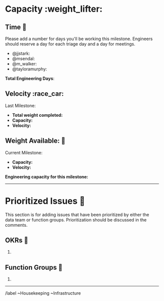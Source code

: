 # Capacity :weight_lifter: 

## Time :calendar: 
Please add a number for days you'll be working this milestone. Engineers should reserve a day for each triage day and a day for meetings.


- @jjstark: 
- @msendal: 
- @m_walker: 
- @tayloramurphy: 

**Total Engineering Days**: 

## Velocity :race_car: 

Last Milestone: <!-- link here -->
* **Total weight completed:** 
* **Capacity:** 
* **Velocity:** 


## Weight Available: :crystal_ball: 
Current Milestone:
* **Capacity:** 
* **Velocity:** 

**Engineering capacity for this milestone:**

---

# Prioritized Issues :8ball: 

This section is for adding issues that have been prioritized by either the data team or function groups. Prioritization should be discussed in the comments. 

## OKRs :dart: 
1. <!-- link here --> 

## Function Groups :two_women_holding_hands: 
1. <!-- link here -->

---
<!-- DO NOT EDIT BELOW THIS LINE -->
/label ~Housekeeping ~Infrastructure